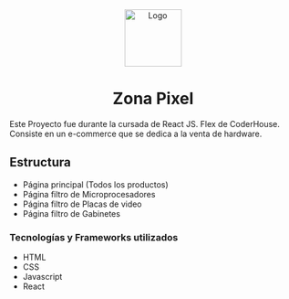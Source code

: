 <div align="center">
    <img width="100px" src="./assets/logo.png" alt="Logo" />
    <h1>Zona Pixel</h1>
</div>

Este Proyecto fue durante la cursada de React JS. Flex de CoderHouse.
Consiste en un e-commerce que se dedica a la venta de hardware.

<h2>Estructura</h2>
<ul>
    <li>Página principal (Todos los productos)</li>
    <li>Página filtro de Microprocesadores</li>
    <li>Página filtro de Placas de video</li>
    <li>Página filtro de Gabinetes</li>
</ul>
<h3>Tecnologías y Frameworks utilizados</h3>
<ul>
    <li>HTML</li>
    <li>CSS</li>
    <li>Javascript</li>
    <li>React</li>
</ul>


